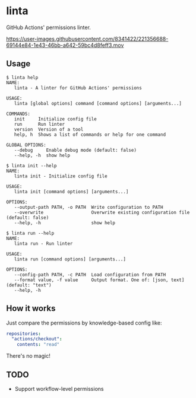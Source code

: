 # linta

GitHub Actions' permissions linter.

https://user-images.githubusercontent.com/8341422/221356688-69144e84-1e43-46bb-a642-59bc4d8feff3.mov

## Usage

```
$ linta help
NAME:
   linta - A linter for GitHub Actions' permissions

USAGE:
   linta [global options] command [command options] [arguments...]

COMMANDS:
   init     Initialize config file
   run      Run linter
   version  Version of a tool
   help, h  Shows a list of commands or help for one command

GLOBAL OPTIONS:
   --debug     Enable debug mode (default: false)
   --help, -h  show help

$ linta init --help
NAME:
   linta init - Initialize config file

USAGE:
   linta init [command options] [arguments...]

OPTIONS:
   --output-path PATH, -o PATH  Write configuration to PATH
   --overwrite                  Overwrite existing configuration file (default: false)
   --help, -h                   show help

$ linta run --help
NAME:
   linta run - Run linter

USAGE:
   linta run [command options] [arguments...]

OPTIONS:
   --config-path PATH, -c PATH  Load configuration from PATH
   --format value, -f value     Output format. One of: [json, text] (default: "text")
   --help, -h
```

## How it works

Just compare the permissions by knowledge-based config like:

```yaml
repositories:
  "actions/checkout":
    contents: "read"
```

There's no magic!

## TODO
- Support workflow-level permissions

